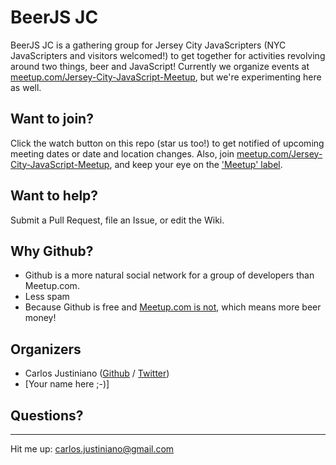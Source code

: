 # BeerJS JC

BeerJS JC is a gathering group for Jersey City JavaScripters (NYC JavaScripters and visitors welcomed!) to get together for activities revolving around two things, beer and JavaScript!  Currently we organize events at [meetup.com/Jersey-City-JavaScript-Meetup](http://www.meetup.com/Jersey-City-JavaScript-Meetup), but we're experimenting here as well.


## Want to join?

Click the watch button on this repo (star us too!) to get notified of upcoming meeting dates or date and location changes.  Also, join [meetup.com/Jersey-City-JavaScript-Meetup](http://www.meetup.com/Jersey-City-JavaScript-Meetup), and keep your eye on the ['Meetup' label](https://github.com/beerjs/jc/issues?labels=meetup&page=1&state=open).


## Want to help?

Submit a Pull Request, file an Issue, or edit the Wiki.

## Why Github?

* Github is a more natural social network for a group of developers than Meetup.com.  
* Less spam
* Because Github is free and [Meetup.com is not](http://www.meetup.com/help/Does-it-cost-money-to-start-a-Meetup-Group), which means more beer money!

## Organizers

* Carlos Justiniano ([Github](https://github.com/cjus) / [Twitter](https://twitter.com/cjus))
* [Your name here ;-)]


## Questions?
----------
Hit me up: carlos.justiniano@gmail.com





